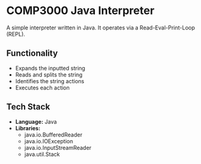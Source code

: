 # COMP3000 Java Interpreter

A simple interpreter written in Java. It operates via a Read-Eval-Print-Loop (REPL).

## Functionality

- Expands the inputted string
- Reads and splits the string
- Identifies the string actions
- Executes each action

## Tech Stack

- **Language:** Java
- **Libraries:**
  - java.io.BufferedReader
  - java.io.IOException
  - java.io.InputStreamReader
  - java.util.Stack